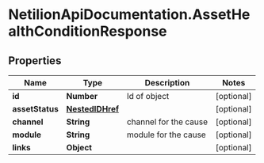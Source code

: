 # NetilionApiDocumentation.AssetHealthConditionResponse

## Properties
Name | Type | Description | Notes
------------ | ------------- | ------------- | -------------
**id** | **Number** | Id of object | [optional] 
**assetStatus** | [**NestedIDHref**](NestedIDHref.md) |  | [optional] 
**channel** | **String** | channel for the cause | [optional] 
**module** | **String** | module for the cause | [optional] 
**links** | **Object** |  | [optional] 
